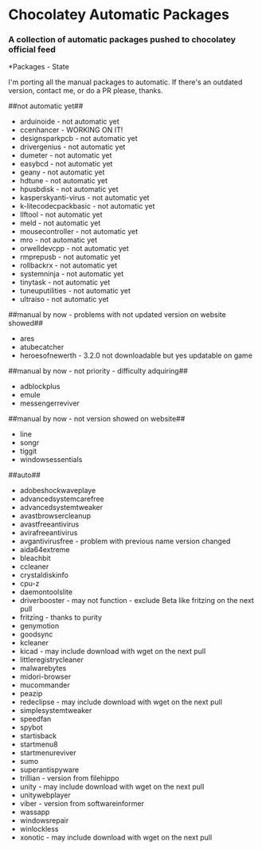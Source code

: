 Chocolatey Automatic Packages
=============================================  
### A collection of automatic packages pushed to chocolatey official feed

*Packages - State

I'm porting all the manual packages to automatic. If there's an outdated version, contact me, or do a PR please, thanks. 

##not automatic yet##

* arduinoide - not automatic yet
* ccenhancer - WORKING ON IT!
* designsparkpcb - not automatic yet
* drivergenius - not automatic yet
* dumeter - not automatic yet
* easybcd - not automatic yet
* geany - not automatic yet
* hdtune - not automatic yet
* hpusbdisk - not automatic yet
* kasperskyanti-virus - not automatic yet
* k-litecodecpackbasic - not automatic yet
* llftool - not automatic yet
* meld - not automatic yet
* mousecontroller - not automatic yet
* mro - not automatic yet
* orwelldevcpp - not automatic yet
* rmprepusb - not automatic yet
* rollbackrx - not automatic yet
* systemninja - not automatic yet
* tinytask - not automatic yet
* tuneuputilities - not automatic yet
* ultraiso - not automatic yet

##manual by now - problems with not updated version on website showed##

* ares
* atubecatcher
* heroesofnewerth - 3.2.0 not downloadable but yes updatable on game

##manual by now - not priority - difficulty adquiring##

* adblockplus
* emule
* messengerreviver

##manual by now - not version showed on website##

* line
* songr
* tiggit
* windowsessentials


##auto##

* adobeshockwaveplaye
* advancedsystemcarefree
* advancedsystemtweaker
* avastbrowsercleanup
* avastfreeantivirus
* avirafreeantivirus
* avgantivirusfree - problem with previous name version changed
* aida64extreme
* bleachbit
* ccleaner
* crystaldiskinfo
* cpu-z
* daemontoolslite
* driverbooster - may not function - exclude Beta like fritzing on the next pull
* fritzing - thanks to purity
* genymotion
* goodsync
* kcleaner
* kicad - may include download with wget on the next pull
* littleregistrycleaner
* malwarebytes
* midori-browser
* mucommander
* peazip
* redeclipse - may include download with wget on the next pull
* simplesystemtweaker
* speedfan
* spybot
* startisback
* startmenu8
* startmenureviver
* sumo
* superantispyware
* trillian - version from filehippo
* unity - may include download with wget on the next pull
* unitywebplayer
* viber - version from softwareinformer
* wassapp
* windowsrepair
* winlockless
* xonotic - may include download with wget on the next pull